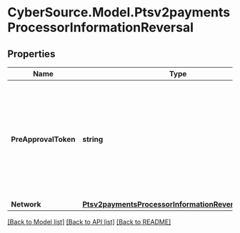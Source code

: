 # CyberSource.Model.Ptsv2paymentsProcessorInformationReversal
## Properties

Name | Type | Description | Notes
------------ | ------------- | ------------- | -------------
**PreApprovalToken** | **string** | This is a token generated by PSP, which is received in response to the Sessions service. This token should be sent in the following transactions. | [optional] 
**Network** | [**Ptsv2paymentsProcessorInformationReversalNetwork**](Ptsv2paymentsProcessorInformationReversalNetwork.md) |  | [optional] 

[[Back to Model list]](../README.md#documentation-for-models) [[Back to API list]](../README.md#documentation-for-api-endpoints) [[Back to README]](../README.md)

